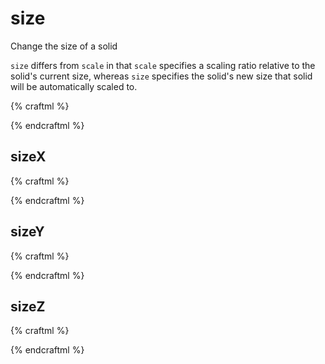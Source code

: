 # size

Change the size of a solid

`size` differs from `scale` in that `scale` specifies a scaling ratio relative to the solid's current size, whereas `size` specifies the solid's new size that solid will be automatically scaled to.

{% craftml %}
<craft name="cross">
  <cube size="10 50 10"/>
  <cube size="50 10 10"
        t="translate(-20 10 0)"/>
</craft>


<row spacing="10">
  <cross style="color:pink;"/>
  <cross style="color:red;"
         t="size(30 30 30)"/>
</row>
{% endcraftml %}

## sizeX

{% craftml %}
<craft name="cross">
  <cube size="10 50 10"/>
  <cube size="50 10 10"
        t="translate(-20 10 0)"/>
</craft>


<row spacing="10">
  <cross style="color:pink;"/>
  <cross style="color:red;"
         t="sizeX(30)"/>
</row>
{% endcraftml %}

## sizeY

{% craftml %}
<craft name="cross">
  <cube size="10 50 10"/>
  <cube size="50 10 10"
        t="translate(-20 10 0)"/>
</craft>


<row spacing="10">
  <cross style="color:pink;"/>
  <cross style="color:red;"
         t="sizeY(30)"/>
</row>
{% endcraftml %}

## sizeZ

{% craftml %}
<craft name="cross">
  <cube size="10 50 10"/>
  <cube size="50 10 10"
        t="translate(-20 10 0)"/>
</craft>


<row spacing="10">
  <cross style="color:pink;"/>
  <cross style="color:red;"
         t="sizeZ(30)"/>
</row>
{% endcraftml %}
